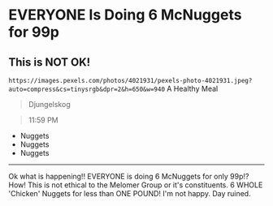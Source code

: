 # EVERYONE Is Doing 6 McNuggets for 99p

## This is NOT OK!

`https://images.pexels.com/photos/4021931/pexels-photo-4021931.jpeg?auto=compress&cs=tinysrgb&dpr=2&h=650&w=940` A Healthy Meal

> Djungelskog

> 11:59 PM

- Nuggets
- Nuggets
- Nuggets

---

Ok what is happening!! EVERYONE is doing 6 McNuggets for only 99p!? How! This is not ethical to the Melomer Group or it's constituents. 6 WHOLE 'Chicken' Nuggets for less than ONE POUND! I'm not happy. Day ruined.
